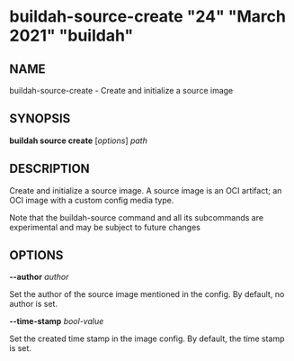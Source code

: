 # buildah-source-create "24" "March 2021" "buildah"

## NAME
buildah\-source\-create - Create and initialize a source image

## SYNOPSIS
**buildah source create** [*options*] *path*

## DESCRIPTION
Create and initialize a source image.  A source image is an OCI artifact; an
OCI image with a custom config media type.

Note that the buildah-source command and all its subcommands are experimental
and may be subject to future changes

## OPTIONS
**--author** *author*

Set the author of the source image mentioned in the config.  By default, no author is set.

**--time-stamp** *bool-value*

Set the created time stamp in the image config.  By default, the time stamp is set.
